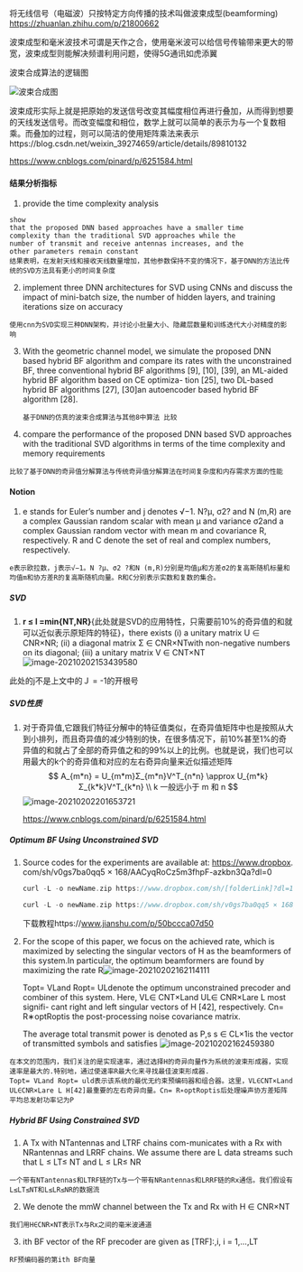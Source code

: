 将无线信号（电磁波）只按特定方向传播的技术叫做波束成型(beamforming) https://zhuanlan.zhihu.com/p/21800662

波束成型和毫米波技术可谓是天作之合，使用毫米波可以给信号传输带来更大的带宽，波束成型则能解决频谱利用问题，使得5G通讯如虎添翼



波束合成算法的逻辑图

![波束合成图](https://img-blog.csdnimg.cn/20190504112112476.png)

波束成形实际上就是把原始的发送信号改变其幅度相位再进行叠加，从而得到想要的天线发送信号。而改变幅度和相位，数学上就可以简单的表示为与一个复数相乘。而叠加的过程，则可以简洁的使用矩阵乘法来表示https://blog.csdn.net/weixin_39274659/article/details/89810132



https://www.cnblogs.com/pinard/p/6251584.html

#### 结果分析指标

1. provide the time complexity analysis 

```
show
that the proposed DNN based approaches have a smaller time
complexity than the traditional SVD approaches while the
number of transmit and receive antennas increases, and the
other parameters remain constant
结果表明，在发射天线和接收天线数量增加，其他参数保持不变的情况下，基于DNN的方法比传统的SVD方法具有更小的时间复杂度
```

2. implement three DNN architectures for SVD using CNNs and discuss the impact of mini-batch size, the number of hidden layers,
   and training iterations size on accuracy

```
使用cnn为SVD实现三种DNN架构，并讨论小批量大小、隐藏层数量和训练迭代大小对精度的影响
```

3. With the geometric channel model, we simulate the proposed DNN based hybrid
   BF algorithm and compare its rates with the unconstrained BF, three conventional hybrid BF algorithms [9], [10], [39], an ML-aided hybrid BF algorithm based on CE optimiza-
   tion [25], two DL-based hybrid BF algorithms [27], [30]an autoencoder based hybrid BF algorithm [28].

   ```
   基于DNN的仿真的波束合成算法与其他8中算法 比较
   ```

   

4. compare the performance of the proposed DNN based SVD approaches with the traditional SVD algorithms in terms of the time complexity and memory requirements

```
比较了基于DNN的奇异值分解算法与传统奇异值分解算法在时间复杂度和内存需求方面的性能
```

#### Notion

1. e stands for Euler’s number and j denotes √−1. N?μ, σ2? and N (m,R) are a complex Gaussian random scalar with mean μ and variance σ2and a complex Gaussian random vector with mean m and covariance R, respectively. R and C denote the set of real and complex numbers, respectively.

```
e表示欧拉数，j表示√−1。N ?μ、σ2 ?和N (m,R)分别是均值μ和方差σ2的复高斯随机标量和均值m和协方差R的复高斯随机向量。R和C分别表示实数和复数的集合。
```

##### SVD

1. **r ≤ l =min{NT,NR}**{此处就是SVD的应用特性，只需要前10%的奇异值的和就可以近似表示原矩阵的特征}，there exists (i) a unitary matrix U ∈ CNR×NR; (ii) a diagonal matrix Σ ∈ CNR×NTwith non-negative numbers on its diagonal; (iii) a unitary matrix V ∈ CNT×NT![image-20210202153439580](C:\Users\Administrator\AppData\Roaming\Typora\typora-user-images\image-20210202153439580.png)

此处的j不是上文中的Ｊ = -1的开根号

##### SVD性质

1. 对于奇异值,它跟我们特征分解中的特征值类似，在奇异值矩阵中也是按照从大到小排列，而且奇异值的减少特别的快，在很多情况下，前10%甚至1%的奇异值的和就占了全部的奇异值之和的99%以上的比例。也就是说，我们也可以用最大的k个的奇异值和对应的左右奇异向量来近似描述矩阵
   $$
   A_{m*n} = U_{m*m}Σ_{m*n}V^T_{n*n} \approx U_{m*k}Σ_{k*k}V^T_{k*n}  \\
   k 一般远小于 m 和 n
   $$
   ![image-20210202201653721](C:\Users\Administrator\AppData\Roaming\Typora\typora-user-images\image-20210202201653721.png)

   https://www.cnblogs.com/pinard/p/6251584.html

##### Optimum BF Using Unconstrained SVD

1. Source codes for the experiments are available at: https://www.dropbox.
   com/sh/v0gs7ba0qq5 × 168/AACyqRoCz5m3fhpF-azkbn3Qa?dl=0

   ```swift
   curl -L -o newName.zip https://www.dropbox.com/sh/[folderLink]?dl=1
   
   curl -L -o newName.zip https://www.dropbox.com/sh/v0gs7ba0qq5 × 168/AACyqRoCz5m3fhpF-azkbn3Qa?dl=1
   ```

   下载教程https://www.jianshu.com/p/50bccca07d50

   

2. For the scope of this paper, we focus on the achieved rate, which is maximized by selecting the singular vectors of H as the beamformers of this system.In particular, the optimum beamformers are found by maximizing the rate R![image-20210202162114111](C:\Users\Administrator\AppData\Roaming\Typora\typora-user-images\image-20210202162114111.png)

   Topt= VLand Ropt= ULdenote the optimum unconstrained precoder and combiner of this system. Here,
   VL∈ CNT×Land UL∈ CNR×Lare L most signifi- cant right and left singular vectors of H [42], respectively.
   Cn= R∗optRoptis the post-processing noise covariance matrix.

   The average total transmit power is denoted as P,s  s ∈ CL×1is the vector of transmitted symbols and satisfies ![image-20210202162459380](C:\Users\Administrator\AppData\Roaming\Typora\typora-user-images\image-20210202162459380.png)

```
在本文的范围内，我们关注的是实现速率，通过选择H的奇异向量作为系统的波束形成器，实现速率是最大的.特别地，通过使速率R最大化来寻找最佳波束形成器.
Topt= VLand Ropt= uld表示该系统的最优无约束预编码器和组合器。这里，VL∈CNT×Land UL∈CNR×Lare L H[42]最重要的左右奇异向量。Cn= R∗optRoptis后处理噪声协方差矩阵
平均总发射功率记为P
```

##### Hybrid BF Using Constrained SVD

1. A Tx with NTantennas and LTRF chains com-municates with a Rx with NRantennas and LRRF chains.
   We assume there are L data streams such that L ≤ LT≤ NT and L ≤ LR≤ NR

```
一个带有NTantennas和LTRF链的Tx与一个带有NRantennas和LRRF链的Rx通信。我们假设有L≤LT≤NT和L≤LR≤NR的数据流
```

2. We denote the mmW channel between the Tx and Rx with H ∈ CNR×NT

```
我们用H∈CNR×NT表示Tx与Rx之间的毫米波通道
```

3. ith BF vector of the RF precoder are given as [TRF]:,i, i = 1,...,LT

```
RF预编码器的第ith BF向量
```

